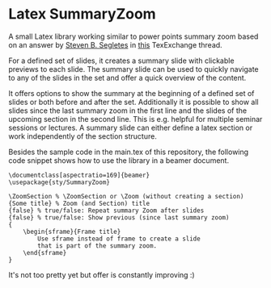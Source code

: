 # Latex SummaryZoom
A small Latex library working similar to power points summary zoom based on an answer by [Steven B. Segletes](https://tex.stackexchange.com/users/25858/steven-b-segletes) in [this](https://tex.stackexchange.com/questions/224267/how-to-include-a-preview-of-next-slide-in-beamers-speaker-notes) TexExchange thread.

For a defined set of slides, it creates a summary slide with clickable previews to each slide. The summary slide can be used to quickly navigate to any of the slides in the set and offer a quick overview of the content.

It offers options to show the summary at the beginning of a defined set of slides or both before and after the set. Additionally it is possible to show all slides since the last summary zoom in the first line and the slides of the upcoming section in the second line. This is e.g. helpful for multiple seminar sessions or lectures. A summary slide can either define a latex section or work independently of the section structure.

Besides the sample code in the main.tex of this repository, the following code snippet shows how to use the library in a beamer document.

```Tex
\documentclass[aspectratio=169]{beamer}
\usepackage{sty/SummaryZoom}

\ZoomSection % \ZoomSection or \Zoom (without creating a section)
{Some title} % Zoom (and Section) title
{false} % true/false: Repeat summary Zoom after slides 
{false} % true/false: Show previous (since last summary zoom)
{
    \begin{sframe}{Frame title} 
        Use sframe instead of frame to create a slide
        that is part of the summary zoom.
    \end{sframe}
}
```



It's not too pretty yet but offer is constantly improving :)



